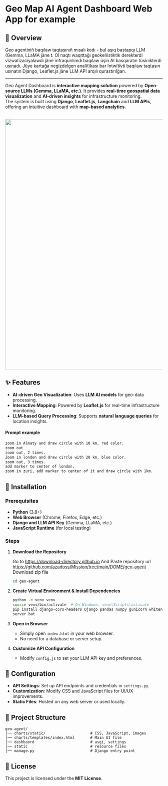 # Geo Map AI Agent Dashboard Web App for example

## 📌 Overview

Geo agentiniñ baqılaw taqtasınıñ mısalı kodı - bul aşıq bastapqı LLM (Gemma, LLaMA jäne t. Ol naqtı waqıttağı geokeñistiktik derekterdi vïzwalïzacïyalawdı jäne ïnfraqurılımdı baqılaw üşin AI basqaratın tüsinikterdi usınadı. Jüye kartağa negizdelgen analïtïkası bar ïntwïtïvti baqılaw taqtasın usınatın Django, Leaflet.js jäne LLM API arqılı qurastırılğan.

---

Geo Agent Dashboard is **interactive mapping solution** powered by **Open-source LLMs (Gemma, LLaMA, etc.)**. It provides **real-time geospatial data visualization** and **AI-driven insights** for infrastructure monitoring.</br>
The system is built using **Django**, **Leaflet.js**, **Langchain** and **LLM APIs**, offering an intuitive dashboard with **map-based analytics**. 

</br><img src="https://github.com/mac999/geo-llm-agent-dashboard/blob/main/doc/geo_llm_demo.gif" width=800 /></br>

## ✨ Features
- **AI-driven Geo Visualization**: Uses **LLM AI models** for geo-data processing.
- **Interactive Mapping**: Powered by **Leaflet.js** for real-time infrastructure monitoring.
- **LLM-based Query Processing**: Supports **natural language queries** for location insights.

#### Prompt example
   ```sh
zoom in Almaty and draw circle with 10 km, red color.
zoom out
zoom out, 2 times. 
Zoom in london and draw circle with 20 km. blue color.
zoom out, 3 times. 
add marker to center of london.
zoom in zuri, add marker to center of it and draw circle with 1km. 
   ```

## 🚀 Installation

### Prerequisites
- **Python** (3.8+)
- **Web Browser** (Chrome, Firefox, Edge, etc.)
- **Django and LLM API Key** (Gemma, LLaMA, etc.)
- **JavaScript Runtime** (for local testing)

### Steps
1. **Download the Repository**
   
   Go to https://download-directory.github.io
   And Paste repository url https://github.com/azadoss/Mission/tree/main/DOME/geo-agent 
   Download zip file 

   ```sh
   cd geo-agent
   ```

2. **Create Virtual Environment & Install Dependencies**
   ```sh
   python -m venv venv
   source venv/bin/activate  # On Windows: venv\Scripts\activate
   pip install django-cors-headers Django pandas numpy gunicorn whitenoise django-environ langchain
   server.bat
   ```

3. **Open in Browser**
   - Simply open `index.html` in your web browser.
   - No need for a database or server setup.

4. **Customize API Configuration**
   - Modify `config.js` to set your LLM API key and preferences.
   
## 🔧 Configuration
- **API Settings**: Set up API endpoints and credentials in `settings.py`.
- **Customization**: Modify CSS and JavaScript files for UI/UX improvements.
- **Static Files**: Hosted on any web server or used locally.

## 📂 Project Structure
```
geo-agent/
│── charts/static/                    # CSS, JavaScript, images
│── charts/templates/index.html       # Main UI file
│── dashbaord                         # asgi, settings
│── static                            # resource files
│── manage.py                         # Django entry point
```

## 📜 License
This project is licensed under the **MIT License**.
